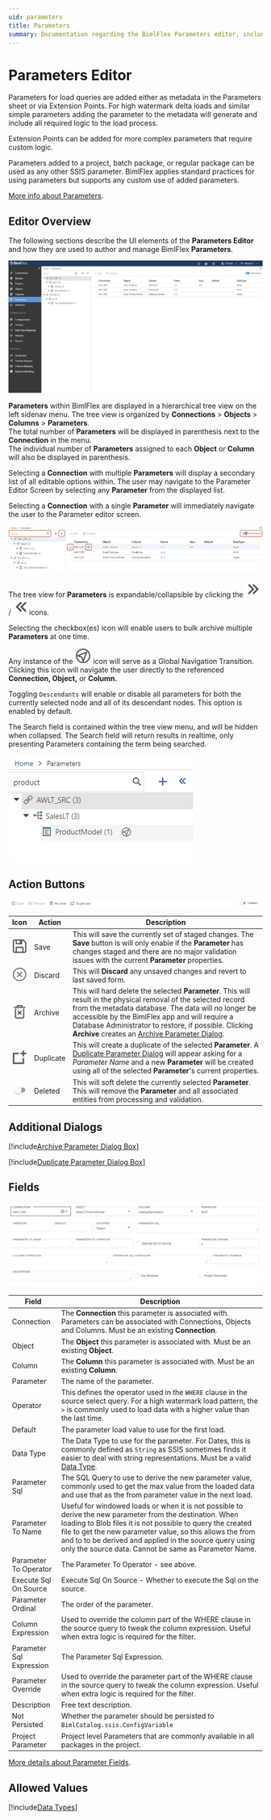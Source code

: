 ```yaml
---
uid: parameters
title: Parameters
summary: Documentation regarding the BimlFlex Parameters editor, including editor fields, action buttons, field descriptions, setting options, and overrides.
---
```

# Parameters Editor

Parameters for load queries are added either as metadata in the Parameters sheet or via Extension Points. For high watermark delta loads and similar simple parameters adding the parameter to the metadata will generate and include all required logic to the load process.  

Extension Points can be added for more complex parameters that require custom logic.  

Parameters added to a project, batch package, or regular package can be used as any other SSIS parameter. BimlFlex applies standard practices for using parameters but supports any custom use of added parameters.  

[More info about Parameters](../concepts/load-parameters.md).  

## Editor Overview  

The following sections describe the UI elements of the **Parameters Editor** and how they are used to author and manage BimlFlex **Parameters**.  

![BimlFlex Parameters Editor - Overview](images/bfx-parameters-overview.png "BimlFlex Parameters Editor - Overview")

<!--
**Parameters Editor**  
<img
    src="images/bimlflex-app-editor-parameters.png"
    title="Parameters Editor"
/>
-->

**Parameters** within BimlFlex are displayed in a hierarchical tree view on the left sidenav menu.
The tree view is organized by **Connections** > **Objects** > **Columns** > **Parameters**.  
The total number of **Parameters** will be displayed in parenthesis next to the **Connection** in the menu.  
The individual number of **Parameters** assigned to each **Object** or **Column** will also be displayed in parenthesis.

Selecting a **Connection** with multiple **Parameters** will display a secondary list of all editable options within.
The user may navigate to the Parameter Editor Screen by selecting any **Parameter** from the displayed list.

Selecting a **Connection** with a single **Parameter** will immediately navigate the user to the Parameter editor screen.

![BimlFlex Parameters - Listview](images/bfx-parameters-listview.png "BimlFlex Parmeters - Listview")

The tree view for **Parameters** is expandable/collapsible by clicking the <img class="icon-inline" src="images/svg-icons/collapsed.svg"/> / <img class="icon-inline" src="images/svg-icons/expanded.svg"/>icons.

Selecting the checkbox(es) icon will enable users to bulk archive multiple **Parameters** at one time.

Any instance of the <img class="icon-inline" src="images/svg-icons/navigate.svg"/>  icon will serve as a Global Navigation Transition.
Clicking this icon will navigate the user directly to the referenced **Connection, Object,** or **Column.**

Toggling `Descendants` will enable or disable all parameters for both the currently selected node and all of its descendant nodes.
This option is enabled by default.

The Search field is contained within the tree view menu, and will be hidden when collapsed.
The Search field will return results in realtime, only presenting Parameters containing the term being searched.

![BimlFlex Parameters - Search Field](images/bfx-parameters-search-field.png "BimlFlex Parameters - Search Field")

## Action Buttons  

![BimlFlex Parameters Action Buttons](images/bfx-parameters-action-bar.png "BimlFlex Parameters Action Buttons")

<!--
<img
    src="images/bimlflex-app-editor-parameters-actions.png"
    title="Parameters Editor"
/>
-->

|Icon|Action|Description|
|-|-|-|
| <div class="icon-col m-5"><img src="images/svg-icons/save.svg" /></div> | Save | This will save the currently set of staged changes.  The **Save** button is will only enable if the **Parameter** has changes staged and there are no major validation issues with the current **Parameter** properties.|
| <div class="icon-col m-5"><img src="images/svg-icons/discard.svg" /></div> | Discard | This will **Discard** any unsaved changes and revert to last saved form. |
|<div class="icon-col m-5"><img src="images/svg-icons/archive-delete.svg" /></div> | Archive | This will hard delete the selected **Parameter**.  This will result in the physical removal of the selected record from the metadata database.  The data will no longer be accessible by the BimlFlex app and will require a Database Administrator to restore, if possible. Clicking **Archive** creates an [Archive Parameter Dialog](#archive-parameter-dialog-box). |
| <div class="icon-col m-5"><img src="images/svg-icons/duplicate-objects.svg" /></div> | Duplicate | This will create a duplicate of the selected **Parameter**.  A [Duplicate Parameter Dialog](#duplicate-parameter-dialog-box) will appear asking for a *Parameter Name* and a new **Parameter** will be created using all of the selected **Parameter**'s current properties. |
| <img src="images/bimlflex-app-action-switch.png" /> | Deleted | This will soft delete the currently selected **Parameter**.  This will remove the **Parameter** and all associated entities from processing and validation. |

## Additional Dialogs  

[!include[Archive Parameter Dialog Box](_dialog-archive-parameter-single.md)]

[!include[Duplicate Parameter Dialog Box](_dialog-duplicate-parameter.md)]

## Fields  

<!--
<img 
    src="images/bimlflex-app-editor-parameters-fields.png" 
    class="bordered-image" 
    title="Parameter Fields"
/>
-->

![BimlFlex Parameters - Fields](images/bfx-parameters-fields.png "BimlFlex Parameters - Fields")

|Field|Description|
|-|-|
| Connection | The **Connection** this parameter is associated with. Parameters can be associated with Connections, Objects and Columns.  Must be an existing **Connection**. |
| Object | The **Object** this parameter is associated with.  Must be an existing **Object**. |
| Column | The **Column** this parameter is associated with.  Must be an existing **Column**. |
| Parameter | The name of the parameter. |
| Operator | This defines the operator used in the `WHERE` clause in the source select query. For a high watermark load pattern, the `>` is commonly used to load data with a higher value than the last time. |
| Default | The parameter load value to use for the first load. |
| Data Type | The Data Type to use for the parameter. For Dates, this is commonly defined as `String` as SSIS sometimes finds it easier to deal with string representations.  Must be a valid [Data Type](#data-types). |
| Parameter Sql | The SQL Query to use to derive the new parameter value, commonly used to get the max value from the loaded data and use that as the from parameter value in the next load. |
| Parameter To Name | Useful for windowed loads or when it is not possible to derive the new parameter from the destination. When loading to Blob files it is not possible to query the created file to get the new parameter value, so this allows the from and to to be derived and applied in the source query using only the source data.  Cannot be same as Parameter Name. |
| Parameter To Operator | The Parameter To Operator - see above. |
| Execute Sql On Source | Execute Sql On Source - Whether to execute the Sql on the source. |
| Parameter Ordinal | The order of the parameter. |
| Column Expression | Used to override the column part of the WHERE clause in the source query to tweak the column expression. Useful when extra logic is required for the filter. |
| Parameter Sql Expression | The Parameter Sql Expression. |
| Parameter Override | Used to override the parameter part of the WHERE clause in the source query to tweak the column expression. Useful when extra logic is required for the filter. |
| Description | Free text description. |
| Not Persisted | Whether the parameter should be persisted to `BimlCatalog.ssis.ConfigVariable` |
| Project Parameter | Project level Parameters that are commonly available in all packages in the project. |

[More details about Parameter Fields](../concepts/load-parameters.md).  

## Allowed Values  

[!include[Data Types](_enum-data-type.md)]  
